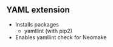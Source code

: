 ## YAML extension

* Installs packages
    - yamllint (with pip2)
* Enables yamllint check for Neomake

